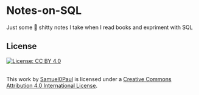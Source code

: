 # Notes-on-SQL

Just some :poop: shitty notes I take when I read books and expriment with SQL

## License

[![License: CC BY 4.0](https://img.shields.io/badge/License-CC%20BY%204.0-lightgrey.svg)](https://creativecommons.org/licenses/by/4.0/)

<br/>This work by <a xmlns:cc="http://creativecommons.org/ns#" href="mailto:paulsamuelvishesh@live.com" property="cc:attributionName" rel="cc:attributionURL">Samuel0Paul</a> is licensed under a <a rel="license" href="http://creativecommons.org/licenses/by/4.0/">Creative Commons Attribution 4.0 International License</a>.
